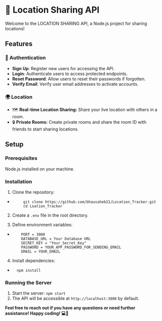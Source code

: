 # 📍 Location Sharing API

Welcome to the LOCATION SHARING API, a Node.js project for sharing locations!

## Features
### 🔐 Authentication
- **Sign Up**: Register new users for accessing the API.
- **Login**: Authenticate users to access protected endpoints.
- **Reset Password**: Allow users to reset their passwords if forgotten.
- **Verify Email**: Verify user email addresses to activate accounts.
  
### 🌍 Location 
- 🗺️ **Real-time Location Sharing:** Share your live location with others in a room.
- 🔒 **Private Rooms:** Create private rooms and share the room ID with friends to start sharing locations.

## Setup

### Prerequisites
 Node.js installed on your machine.

### Installation
1. Clone the repository:
-          git clone https://github.com/bhausaheb21/Location_Tracker.git
           cd Loation_Tracker
2. Create a `.env` file in the root directory.
 
3. Define environment variables:
 -         PORT = 3000
           DATABASE_URL = Your Database URL
           SECRET_KEY = "Your_Secret_Key"
           PASSWORD = YOUR_APP_PASSWORD_FOR_SENDING_EMAIL
           EMAIL = YOUR_EMAIL
       
4. Install dependencies:
-       npm install

### Running the Server
1. Start the server: `npm start`
2. The API will be accessible at `http://localhost:3000` by default.

**Feel free to reach out if you have any questions or need further assistance! Happy coding! 💻🚀**
